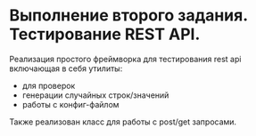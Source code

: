 # Выполнение второго задания. Тестирование REST API.
Реализация простого фреймворка для тестирования rest api
включающая в себя утилиты:
- для проверок
- генерации случайных строк/значений
- работы с конфиг-файлом

Также реализован класс для работы с post/get запросами.
